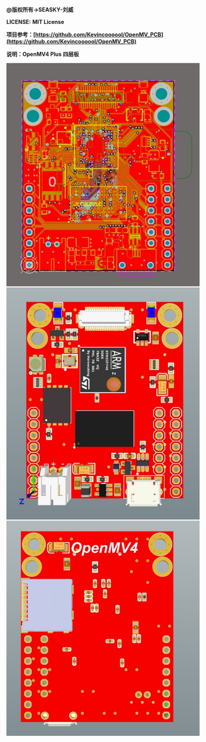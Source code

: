 **@版权所有->SEASKY-刘威**

**LICENSE:** **MIT License**

**项目参考：[https://github.com/Kevincoooool/OpenMV_PCB](https://github.com/Kevincoooool/OpenMV_PCB)**

**说明：OpenMV4 Plus 四层板**

<img src="image/openmv4plus0.jpg" width = "1000">
<img src="image/openmv4plus1.jpg" width = "1000">
<img src="image/openmv4plus2.jpg" width = "1000">